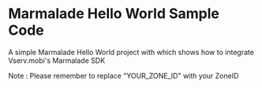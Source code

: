Marmalade Hello World Sample Code
=========================

A simple Marmalade Hello World project with which shows how to integrate Vserv.mobi's Marmalade SDK

Note : Please remember to replace "YOUR_ZONE_ID" with your ZoneID